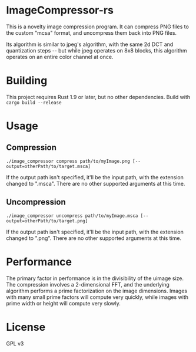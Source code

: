 # ImageCompressor-rs

This is a novelty image compression program. It can compress PNG files to the custom "mcsa" format, and uncompress them back into PNG files.

Its algorithm is similar to jpeg's algorithm, with the same 2d DCT and quantization steps -- but while jpeg operates on 8x8 blocks, this algorithm operates on an entire color channel at once.

# Building
This project requires Rust 1.9 or later, but no other dependencies. Build with `cargo build --release`

# Usage
## Compression
`./image_compressor compress path/to/myImage.png [--output=otherPath/to/target.msca]`

If the output path isn't specified, it'll be the input path, with the extension changed to ".msca". There are no other supported arguments at this time.

## Uncompression
`./image_compressor uncompress path/to/myImage.msca [--output=otherPath/to/target.png]`

If the output path isn't specified, it'll be the input path, with the extension changed to ".png". There are no other supported arguments at this time.


# Performance
The primary factor in performance is in the divisibility of the uimage size. The compression involves a 2-dimensional FFT, and the underlying algorithm performs a prime factorization on the image dimensions. Images with many small prime factors will compute very quickly, while images with prime width or height will compute very slowly.

# License
GPL v3
